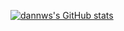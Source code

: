 [![dannws's GitHub stats](https://github-readme-stats.vercel.app/api?username=dannws)](https://github.com/dannws/github-readme-stats)
